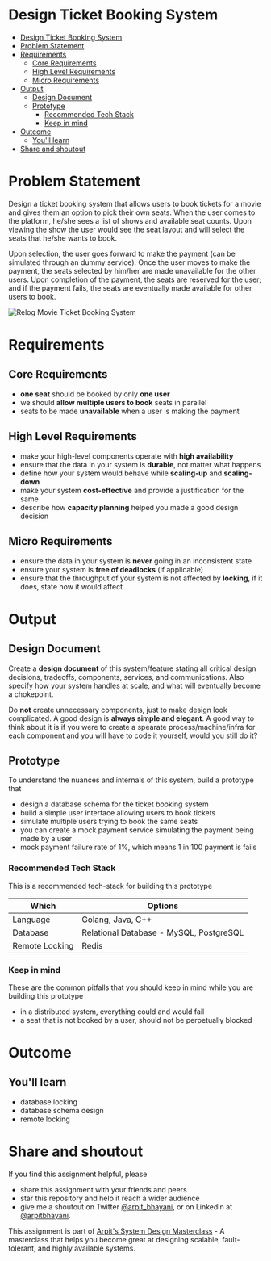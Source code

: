 Design Ticket Booking System
===

<!--ts-->
* [Design Ticket Booking System](#design-ticket-booking-system)
* [Problem Statement](#problem-statement)
* [Requirements](#requirements)
   * [Core Requirements](#core-requirements)
   * [High Level Requirements](#high-level-requirements)
   * [Micro Requirements](#micro-requirements)
* [Output](#output)
   * [Design Document](#design-document)
   * [Prototype](#prototype)
      * [Recommended Tech Stack](#recommended-tech-stack)
      * [Keep in mind](#keep-in-mind)
* [Outcome](#outcome)
   * [You'll learn](#youll-learn)
* [Share and shoutout](#share-and-shoutout)
<!--te-->

# Problem Statement

Design a ticket booking system that allows users to book tickets for a movie and gives them an option to pick their own seats. When the user comes to the platform, he/she sees a list of shows and available seat counts. Upon viewing the show the user would see the seat layout and will select the seats that he/she wants to book.

Upon selection, the user goes forward to make the payment (can be simulated through an dummy service). Once the user moves to make the payment, the seats selected by him/her are made unavailable for the other users. Upon completion of the payment, the seats are reserved for the user; and if the payment fails, the seats are eventually made available for other users to book.

![Relog Movie Ticket Booking System](https://user-images.githubusercontent.com/4745789/138638518-f718d9e9-437e-4fef-93af-65b0f7024918.png)

# Requirements

## Core Requirements

 - **one seat** should be booked by only **one user**
 - we should **allow multiple users to book** seats in parallel
 - seats to be made **unavailable** when a user is making the payment

##  High Level Requirements
<!--hs-->
- make your high-level components operate with **high availability**
 - ensure that the data in your system is **durable**, not matter what happens
 - define how your system would behave while **scaling-up** and **scaling-down**
 - make your system **cost-effective** and provide a justification for the same
 - describe how **capacity planning** helped you made a good design decision
<!--he-->

##  Micro Requirements
<!--ms-->
- ensure the data in your system is **never** going in an inconsistent state
 - ensure your system is **free of deadlocks** (if applicable)
 - ensure that the throughput of your system is not affected by **locking**, if it does, state how it would affect
<!--me-->

# Output

## Design Document
<!--ds-->
Create a **design document** of this system/feature stating all critical design decisions, tradeoffs, components, services, and communications. Also specify how your system handles at scale, and what will eventually become a chokepoint.

Do **not** create unnecessary components, just to make design look complicated. A good design is **always simple and elegant**. A good way to think about it is if you were to create a spearate process/machine/infra for each component and you will have to code it yourself, would you still do it?
<!--de-->

## Prototype

To understand the nuances and internals of this system, build a prototype that

- design a database schema for the ticket booking system
- build a simple user interface allowing users to book tickets
- simulate multiple users trying to book the same seats
- you can create a mock payment service simulating the payment being made by a user
- mock payment failure rate of 1%, which means 1 in 100 payment is fails

###  Recommended Tech Stack

This is a recommended tech-stack for building this prototype

|Which|Options|
|-----|-----|
|Language|Golang, Java, C++|
|Database|Relational Database - MySQL, PostgreSQL|
|Remote Locking|Redis|

###  Keep in mind

These are the common pitfalls that you should keep in mind while you are building this prototype

- in a distributed system, everything could and would fail
- a seat that is not booked by a user, should not be perpetually blocked

# Outcome

##  You'll learn

- database locking
- database schema design
- remote locking

<!--fs-->
#  Share and shoutout

If you find this assignment helpful, please
 - share this assignment with your friends and peers
 - star this repository and help it reach a wider audience
 - give me a shoutout on Twitter [@arpit_bhayani](https://twitter.com/@arpit_bhayani), or on LinkedIn at [@arpitbhayani](https://www.linkedin.com/in/arpitbhayani/).

This assignment is part of [Arpit's System Design Masterclass](https://arpitbhayani.me/masterclass) - A masterclass that helps you become great at designing scalable, fault-tolerant, and highly available systems.
<!--fe-->